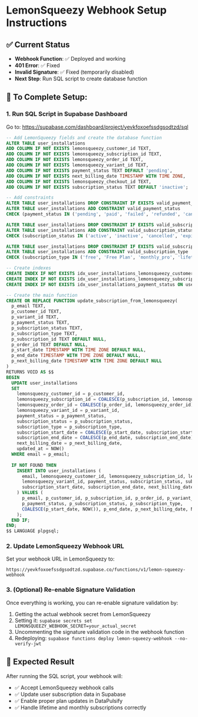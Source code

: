 # LemonSqueezy Webhook Setup Instructions

## ✅ Current Status
- **Webhook Function**: ✅ Deployed and working
- **401 Error**: ✅ Fixed
- **Invalid Signature**: ✅ Fixed (temporarily disabled)
- **Next Step**: Run SQL script to create database function

## 🔧 To Complete Setup:

### 1. Run SQL Script in Supabase Dashboard
Go to: https://supabase.com/dashboard/project/yevkfoxoefssdgsodtzd/sql

```sql
-- Add LemonSqueezy fields and create the database function
ALTER TABLE user_installations
ADD COLUMN IF NOT EXISTS lemonsqueezy_customer_id TEXT,
ADD COLUMN IF NOT EXISTS lemonsqueezy_subscription_id TEXT,
ADD COLUMN IF NOT EXISTS lemonsqueezy_order_id TEXT,
ADD COLUMN IF NOT EXISTS lemonsqueezy_variant_id TEXT,
ADD COLUMN IF NOT EXISTS payment_status TEXT DEFAULT 'pending',
ADD COLUMN IF NOT EXISTS next_billing_date TIMESTAMP WITH TIME ZONE,
ADD COLUMN IF NOT EXISTS lemonsqueezy_checkout_id TEXT,
ADD COLUMN IF NOT EXISTS subscription_status TEXT DEFAULT 'inactive';

-- Add constraints
ALTER TABLE user_installations DROP CONSTRAINT IF EXISTS valid_payment_status;
ALTER TABLE user_installations ADD CONSTRAINT valid_payment_status 
CHECK (payment_status IN ('pending', 'paid', 'failed', 'refunded', 'cancelled'));

ALTER TABLE user_installations DROP CONSTRAINT IF EXISTS valid_subscription_status;
ALTER TABLE user_installations ADD CONSTRAINT valid_subscription_status 
CHECK (subscription_status IN ('active', 'inactive', 'cancelled', 'expired', 'past_due', 'unpaid'));

ALTER TABLE user_installations DROP CONSTRAINT IF EXISTS valid_subscription_type;
ALTER TABLE user_installations ADD CONSTRAINT valid_subscription_type 
CHECK (subscription_type IN ('free', 'Free Plan', 'monthly_pro', 'lifetime'));

-- Create indexes
CREATE INDEX IF NOT EXISTS idx_user_installations_lemonsqueezy_customer ON user_installations(lemonsqueezy_customer_id);
CREATE INDEX IF NOT EXISTS idx_user_installations_lemonsqueezy_subscription ON user_installations(lemonsqueezy_subscription_id);
CREATE INDEX IF NOT EXISTS idx_user_installations_payment_status ON user_installations(email, payment_status, subscription_status);

-- Create the main function
CREATE OR REPLACE FUNCTION update_subscription_from_lemonsqueezy(
  p_email TEXT,
  p_customer_id TEXT,
  p_variant_id TEXT,
  p_payment_status TEXT,
  p_subscription_status TEXT,
  p_subscription_type TEXT,
  p_subscription_id TEXT DEFAULT NULL,
  p_order_id TEXT DEFAULT NULL,
  p_start_date TIMESTAMP WITH TIME ZONE DEFAULT NULL,
  p_end_date TIMESTAMP WITH TIME ZONE DEFAULT NULL,
  p_next_billing_date TIMESTAMP WITH TIME ZONE DEFAULT NULL
)
RETURNS VOID AS $$
BEGIN
  UPDATE user_installations
  SET 
    lemonsqueezy_customer_id = p_customer_id,
    lemonsqueezy_subscription_id = COALESCE(p_subscription_id, lemonsqueezy_subscription_id),
    lemonsqueezy_order_id = COALESCE(p_order_id, lemonsqueezy_order_id),
    lemonsqueezy_variant_id = p_variant_id,
    payment_status = p_payment_status,
    subscription_status = p_subscription_status,
    subscription_type = p_subscription_type,
    subscription_start_date = COALESCE(p_start_date, subscription_start_date),
    subscription_end_date = COALESCE(p_end_date, subscription_end_date),
    next_billing_date = p_next_billing_date,
    updated_at = NOW()
  WHERE email = p_email;
  
  IF NOT FOUND THEN
    INSERT INTO user_installations (
      email, lemonsqueezy_customer_id, lemonsqueezy_subscription_id, lemonsqueezy_order_id,
      lemonsqueezy_variant_id, payment_status, subscription_status, subscription_type,
      subscription_start_date, subscription_end_date, next_billing_date, created_at, updated_at
    ) VALUES (
      p_email, p_customer_id, p_subscription_id, p_order_id, p_variant_id,
      p_payment_status, p_subscription_status, p_subscription_type,
      COALESCE(p_start_date, NOW()), p_end_date, p_next_billing_date, NOW(), NOW()
    );
  END IF;
END;
$$ LANGUAGE plpgsql;
```

### 2. Update LemonSqueezy Webhook URL
Set your webhook URL in LemonSqueezy to:
```
https://yevkfoxoefssdgsodtzd.supabase.co/functions/v1/lemon-squeezy-webhook
```

### 3. (Optional) Re-enable Signature Validation
Once everything is working, you can re-enable signature validation by:

1. Getting the actual webhook secret from LemonSqueezy
2. Setting it: `supabase secrets set LEMONSQUEEZY_WEBHOOK_SECRET=your_actual_secret`
3. Uncommenting the signature validation code in the webhook function
4. Redeploying: `supabase functions deploy lemon-squeezy-webhook --no-verify-jwt`

## 🎯 Expected Result
After running the SQL script, your webhook will:
- ✅ Accept LemonSqueezy webhook calls
- ✅ Update user subscription data in Supabase
- ✅ Enable proper plan updates in DataPulsify
- ✅ Handle lifetime and monthly subscriptions correctly 